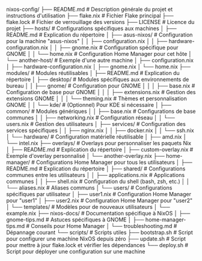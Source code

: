 nixos-config/
├── README.md                # Description générale du projet et instructions d'utilisation
├── flake.nix                # Fichier Flake principal
├── flake.lock               # Fichier de verrouillage des versions
├── LICENSE                  # Licence du projet
├── hosts/                   # Configurations spécifiques aux machines
│   ├── README.md            # Explication du répertoire
│   ├── asus-nixos/          # Configuration pour la machine "asus-nixos"
│   │   ├── configuration.nix
│   │   ├── hardware-configuration.nix
│   │   ├── gnome.nix        # Configuration spécifique pour GNOME
│   │   └── home.nix         # Configuration Home Manager pour cet hôte
│   └── another-host/        # Exemple d'une autre machine
│       ├── configuration.nix
│       ├── hardware-configuration.nix
│       ├── gnome.nix
│       └── home.nix
├── modules/                 # Modules réutilisables
│   ├── README.md            # Explication du répertoire
│   ├── desktop/             # Modules spécifiques aux environnements de bureau
│   │   ├── gnome/           # Configuration pour GNOME
│   │   │   ├── base.nix     # Configuration de base pour GNOME
│   │   │   ├── extensions.nix # Gestion des extensions GNOME
│   │   │   └── theming.nix  # Thèmes et personnalisation GNOME
│   │   └── kde/             # (Optionnel) Pour KDE si nécessaire
│   ├── common/              # Modules génériques
│   │   ├── base.nix         # Configurations de base communes
│   │   ├── networking.nix   # Configuration réseau
│   │   └── users.nix        # Gestion des utilisateurs
│   ├── services/            # Configuration des services spécifiques
│   │   ├── nginx.nix
│   │   ├── docker.nix
│   │   └── ssh.nix
│   └── hardware/            # Configuration matérielle réutilisable
│       ├── amd.nix
│       └── intel.nix
├── overlays/                # Overlays pour personnaliser les paquets Nix
│   ├── README.md            # Explication du répertoire
│   ├── custom-overlay.nix   # Exemple d'overlay personnalisé
│   └── another-overlay.nix
├── home-manager/            # Configurations Home Manager pour tous les utilisateurs
│   ├── README.md            # Explication du répertoire
│   ├── shared/              # Configurations communes entre les utilisateurs
│   │   ├── applications.nix # Applications communes
│   │   ├── shell.nix        # Configuration du shell (bash, zsh, etc.)
│   │   └── aliases.nix      # Aliases communs
│   └── users/               # Configurations spécifiques par utilisateur
│       ├── user1.nix        # Configuration Home Manager pour "user1"
│       ├── user2.nix        # Configuration Home Manager pour "user2"
│       └── templates/       # Modèles pour de nouveaux utilisateurs
│           └── example.nix
├── nixos-docs/              # Documentation spécifique à NixOS
│   ├── gnome-tips.md        # Astuces spécifiques à GNOME
│   ├── home-manager-tips.md # Conseils pour Home Manager
│   └── troubleshooting.md   # Dépannage courant
└── scripts/                 # Scripts utiles
    ├── bootstrap.sh         # Script pour configurer une machine NixOS depuis zéro
    ├── update.sh            # Script pour mettre à jour flake.lock et vérifier les dépendances
    └── deploy.sh            # Script pour déployer une configuration sur une machine
